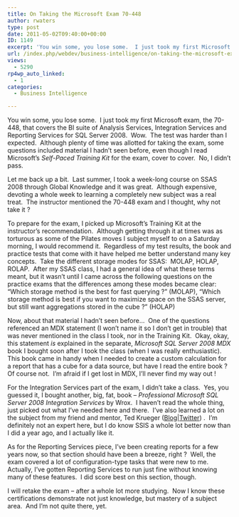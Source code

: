 ```yaml
---
title: On Taking the Microsoft Exam 70-448
author: rwaters
type: post
date: 2011-05-02T09:40:00+00:00
ID: 1149
excerpt: 'You win some, you lose some.  I just took my first Microsoft exam, the 70-448, that covers the BI suite of Analysis Services, Integration Services and Reporting Services for SQL Server 2008.  Wow.  The test was harder than I expected.  Although plenty o&hellip;'
url: /index.php/webdev/business-intelligence/on-taking-the-microsoft-exam/
views:
  - 5290
rp4wp_auto_linked:
  - 1
categories:
  - Business Intelligence

---
```

You win some, you lose some.  I just took my first Microsoft exam, the 70-448, that covers the BI suite of Analysis Services, Integration Services and Reporting Services for SQL Server 2008.  Wow.  The test was harder than I expected.  Although plenty of time was allotted for taking the exam, some questions included material I hadn’t seen before, even though I read Microsoft’s _Self-Paced Training Kit_ for the exam, cover to cover.  No, I didn’t pass.

Let me back up a bit.  Last summer, I took a week-long course on SSAS 2008 through Global Knowledge and it was great.  Although expensive, devoting a whole week to learning a completely new subject was a real treat.  The instructor mentioned the 70-448 exam and I thought, why not take it ?

To prepare for the exam, I picked up Microsoft’s Training Kit at the instructor’s recommendation.  Although getting through it at times was as torturous as some of the Pilates moves I subject myself to on a Saturday morning, I would recommend it.  Regardless of my test results, the book and practice tests that come with it have helped me better understand many key concepts.  Take the different storage modes for SSAS:  MOLAP, HOLAP, ROLAP.  After my SSAS class, I had a general idea of what these terms meant, but it wasn’t until I came across the following questions on the practice exams that the differences among these modes became clear:  “Which storage method is the best for fast querying ?” (MOLAP), “Which storage method is best if you want to maximize space on the SSAS server, but still want aggregations stored in the cube ?” (HOLAP)

Now, about that material I hadn’t seen before…  One of the questions referenced an MDX statement (I won’t name it so I don’t get in trouble) that was never mentioned in the class I took, nor in the Training Kit.  Okay, okay, this statement _is_ explained in the separate, _Microsoft SQL Server 2008 MDX_ book I bought soon after I took the class (when I was really enthusiastic).  This book came in handy when I needed to create a custom calculation for a report that has a cube for a data source, but have I read the entire book ?  Of course not.  I’m afraid if I get lost in MDX, I’ll never find my way out !

For the Integration Services part of the exam, I didn’t take a class.  Yes, you guessed it, I bought another, big, fat, book – _Professional Microsoft SQL Server 2008 Integration Services_ by Wrox.  I haven’t read the whole thing, just picked out what I’ve needed here and there.  I’ve also learned a lot on the subject from my friend and mentor, Ted Krueger ([Blog][1]|[Twitter][2]) .  I’m definitely not an expert here, but I do know SSIS a whole lot better now than I did a year ago, and I actually like it.

As for the Reporting Services piece, I’ve been creating reports for a few years now, so that section should have been a breeze, right ?  Well, the exam covered a lot of configuration-type tasks that were new to me.  Actually, I’ve gotten Reporting Services to run just fine without knowing many of these features.  I did score best on this section, though.

I will retake the exam – after a whole lot more studying.  Now I know these certifications demonstrate not just knowledge, but mastery of a subject area.  And I’m not quite there, yet.

 [1]: http://blogs.ltd.local
 [2]: http://twitter.com/#!/onpnt